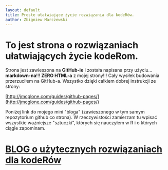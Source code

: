 ```yaml
---
layout: default
title: Proste ułatwiające życie rozwiązania dla kodeRów.
author: Zbigniew Marczewski
---
```


# To jest strona o rozwiązaniach ułatwiających życie kodeRom.

Strona jest zawieszona na __GitHub-ie__ i została napisana przy użyciu... __markdown-na__!!!  __ZERO HTML-a__ z mojej strony!!! Cały wysiłek budowania przerzuciłem na GitHub-a. Wszystko dzięki całkiem dobrej instrukcji ze strony:

[http://jmcglone.com/guides/github-pages/](http://jmcglone.com/guides/github-pages/)

Poniżej link do mojego mini "bloga" (zawieszonego w tym samym repozytorium github co strona). W rzeczywistości zamierzam tu wpisać wszystkie ważniejsze "sztuczki", których się nauczyłem w R i o których ciągle zapominam.

# [BLOG o użytecznych rozwiązaniach dla kodeRów](smarteR_useR/blog/index.html)

